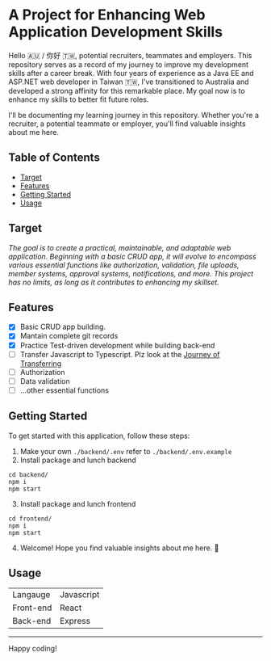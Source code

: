 # A Project for Enhancing Web Application Development Skills

Hello 🇦🇺 / 你好 🇹🇼, potential recruiters, teammates and employers. This repository serves as a record of my journey to improve my development skills after a career break. With four years of experience as a Java EE and ASP.NET web developer in Taiwan 🇹🇼, I've transitioned to Australia and developed a strong affinity for this remarkable place. My goal now is to enhance my skills to better fit future roles.

I'll be documenting my learning journey in this repository. Whether you're a recruiter, a potential teammate or employer, you'll find valuable insights about me here.

## Table of Contents

- [Target](#target)
- [Features](#features)
- [Getting Started](#getting-started)
- [Usage](#usage)


## Target
*The goal is to create a practical, maintainable, and adaptable web application. Beginning with a basic CRUD app, it will evolve to encompass various essential functions like authorization, validation, file uploads, member systems, approval systems, notifications, and more. This project has no limits, as long as it contributes to enhancing my skillset.*

## Features

- [x] Basic CRUD app building.
- [x] Mantain complete git records
- [x] Practice Test-driven development while building back-end
- [ ] Transfer Javascript to Typescript. Plz look at the [Journey of Transferring](./docs/transfer-javascript-to-typescript.md)
- [ ] Authorization
- [ ] Data validation
- [ ] ...other essential functions

## Getting Started

To get started with this application, follow these steps:


1. Make your own `./backend/.env` refer to `./backend/.env.example`
2. Install package and lunch backend
```shell
cd backend/
npm i 
npm start 
```
3. Install package and lunch frontend
```shell
cd frontend/
npm i 
npm start 
```
4. Welcome! Hope you find valuable insights about me here. 🧸


## Usage

|||
| - | - |
| Langauge | Javascript |
| Front-end | React |
| Back-end | Express |

<!--
The program is organized into different sections, each focusing on a specific coding topic. Each section contains:

- Explanation: A clear description of the concept, along with its importance and use cases.
- Example: An illustrative code snippet showcasing the concept in action.
- Challenge: An interactive coding challenge related to the concept. Try solving it to reinforce your understanding.
- Resources: Additional links and resources for further learning.

Feel free to explore the sections in any order you prefer. You can also fork this repository to add your own content or improvements.

-->



---

Happy coding!